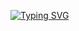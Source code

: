[![Typing SVG](https://readme-typing-svg.herokuapp.com?font=Fira+Code&weight=700&duration=2000&pause=1000&color=F70000&width=435&lines=%5B-%5D+Loading+data...;404+Not+Found)](https://git.io/typing-svg)
